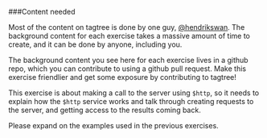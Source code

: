 ###Content needed

Most of the content on tagtree is done by one guy, <a href="https://twitter.com/hendrikswan">@hendrikswan</a>. The background content for each exercise takes a massive amount of time to create, and it can be done by anyone, including you.

The background content you see here for each exercise lives in a github repo, which you can contribute to using a github pull request. Make this exercise friendlier and get some exposure by contributing to tagtree!

This exercise is about making a call to the server using `$http`, so it needs to explain how the `$http` service works and talk through creating requests to the server, and getting access to the results coming back.

Please expand on the examples used in the previous exercises.
